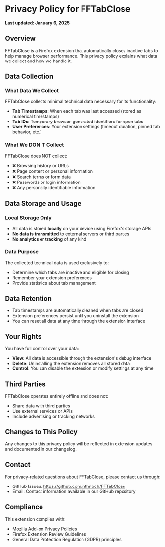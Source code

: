 # Privacy Policy for FFTabClose

**Last updated: January 6, 2025**

## Overview

FFTabClose is a Firefox extension that automatically closes inactive tabs to help manage browser performance. This privacy policy explains what data we collect and how we handle it.

## Data Collection

### What Data We Collect
FFTabClose collects minimal technical data necessary for its functionality:

- **Tab Timestamps**: When each tab was last accessed (stored as numerical timestamps)
- **Tab IDs**: Temporary browser-generated identifiers for open tabs
- **User Preferences**: Your extension settings (timeout duration, pinned tab behavior, etc.)

### What We DON'T Collect
FFTabClose does NOT collect:
- ❌ Browsing history or URLs
- ❌ Page content or personal information
- ❌ Search terms or form data
- ❌ Passwords or login information
- ❌ Any personally identifiable information

## Data Storage and Usage

### Local Storage Only
- All data is stored **locally** on your device using Firefox's storage APIs
- **No data is transmitted** to external servers or third parties
- **No analytics or tracking** of any kind

### Data Purpose
The collected technical data is used exclusively to:
- Determine which tabs are inactive and eligible for closing
- Remember your extension preferences
- Provide statistics about tab management

## Data Retention

- Tab timestamps are automatically cleaned when tabs are closed
- Extension preferences persist until you uninstall the extension
- You can reset all data at any time through the extension interface

## Your Rights

You have full control over your data:
- **View**: All data is accessible through the extension's debug interface
- **Delete**: Uninstalling the extension removes all stored data
- **Control**: You can disable the extension or modify settings at any time

## Third Parties

FFTabClose operates entirely offline and does not:
- Share data with third parties
- Use external services or APIs
- Include advertising or tracking networks

## Changes to This Policy

Any changes to this privacy policy will be reflected in extension updates and documented in our changelog.

## Contact

For privacy-related questions about FFTabClose, please contact us through:
- GitHub Issues: https://github.com/nthnbch/FFTabClose
- Email: Contact information available in our GitHub repository

## Compliance

This extension complies with:
- Mozilla Add-on Privacy Policies
- Firefox Extension Review Guidelines
- General Data Protection Regulation (GDPR) principles
